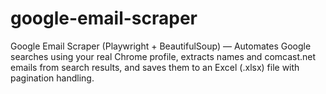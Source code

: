 # google-email-scraper
Google Email Scraper (Playwright + BeautifulSoup) — Automates Google searches using your real Chrome profile, extracts names and comcast.net emails from search results, and saves them to an Excel (.xlsx) file with pagination handling.
